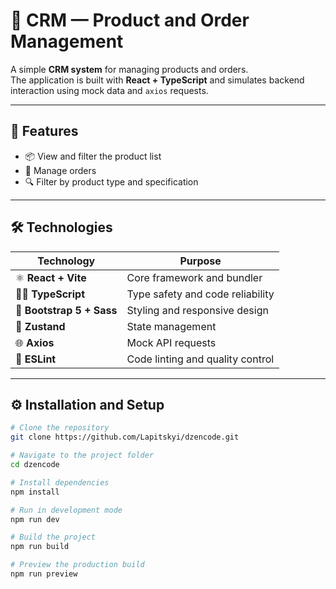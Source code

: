 # 🧩 CRM — Product and Order Management

A simple **CRM system** for managing products and orders.  
The application is built with **React + TypeScript** and simulates backend interaction using mock data and `axios` requests.

---

## 🚀 Features

- 📦 View and filter the product list
- 🧾 Manage orders
- 🔍 Filter by product type and specification

---

## 🛠️ Technologies

| Technology | Purpose |
|-------------|----------|
| ⚛️ **React + Vite** | Core framework and bundler |
| 🧑‍💻 **TypeScript** | Type safety and code reliability |
| 🎨 **Bootstrap 5 + Sass** | Styling and responsive design |
| 🧠 **Zustand** | State management |
| 🌐 **Axios** | Mock API requests |
| 🧰 **ESLint** | Code linting and quality control |

---

## ⚙️ Installation and Setup

```bash
# Clone the repository
git clone https://github.com/Lapitskyi/dzencode.git

# Navigate to the project folder
cd dzencode

# Install dependencies
npm install

# Run in development mode
npm run dev

# Build the project
npm run build

# Preview the production build
npm run preview
